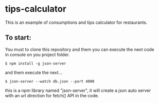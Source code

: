 # tips-calculator
This is an example of consumptions and tips calculator for restaurants.

## To start:
You must to clone this repository and them you can execute the next code in console on you project folder.

```$ npm install -g json-server```

and them execute the next...

```$ json-server --watch db.json --port 4000```

this is a npm library named "json-server", it will create a json auto server with an url direction for fetch() API in the code.

